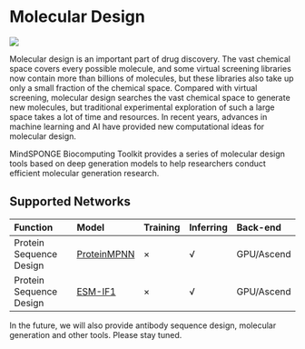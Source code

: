 # Molecular Design

<a href="https://gitee.com/mindspore/docs/blob/master/docs/mindsponge/docs/source_en/user/design.md" target="_blank"><img src="https://mindspore-website.obs.cn-north-4.myhuaweicloud.com/website-images/r2.0/resource/_static/logo_source_en.png"></a>

Molecular design is an important part of drug discovery. The vast chemical space covers every possible molecule, and some virtual screening libraries now contain more than billions of molecules, but these libraries also take up only a small fraction of the chemical space. Compared with virtual screening, molecular design searches the vast chemical space to generate new molecules, but traditional experimental exploration of such a large space takes a lot of time and resources. In recent years, advances in machine learning and AI have provided new computational ideas for molecular design.

MindSPONGE Biocomputing Toolkit provides a series of molecular design tools based on deep generation models to help researchers conduct efficient molecular generation research.

## Supported Networks

| Function          | Model                            | Training | Inferring | Back-end       |
| :----------- | :------------------------------ | :--- | :--- | :-------- |
| Protein Sequence Design | [ProteinMPNN](https://gitee.com/mindspore/mindscience/blob/master/MindSPONGE/applications/research/ProteinMPNN/README.en.md#) | ×    | √   | GPU/Ascend |
| Protein Sequence Design | [ESM-IF1](https://gitee.com/mindspore/mindscience/blob/master/MindSPONGE/applications/research/esm/README_EN.md#)          | ×    | √   | GPU/Ascend |

In the future, we will also provide antibody sequence design, molecular generation and other tools. Please stay tuned.